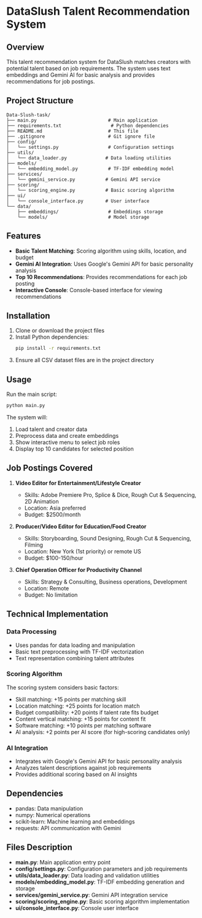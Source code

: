 # DataSlush Talent Recommendation System

## Overview

This talent recommendation system for DataSlush matches creators with potential talent based on job requirements. The system uses text embeddings and Gemini AI for basic analysis and provides recommendations for job postings.

## Project Structure

```
Data-Slush-task/
├── main.py                          # Main application
├── requirements.txt                  # Python dependencies
├── README.md                        # This file
├── .gitignore                       # Git ignore file
├── config/
│   └── settings.py                  # Configuration settings
├── utils/
│   └── data_loader.py              # Data loading utilities
├── models/
│   └── embedding_model.py           # TF-IDF embedding model
├── services/
│   └── gemini_service.py           # Gemini API service
├── scoring/
│   └── scoring_engine.py           # Basic scoring algorithm
├── ui/
│   └── console_interface.py        # User interface
└── data/
    ├── embeddings/                  # Embeddings storage
    └── models/                      # Model storage
```

## Features

- **Basic Talent Matching**: Scoring algorithm using skills, location, and budget
- **Gemini AI Integration**: Uses Google's Gemini API for basic personality analysis
- **Top 10 Recommendations**: Provides recommendations for each job posting
- **Interactive Console**: Console-based interface for viewing recommendations

## Installation

1. Clone or download the project files
2. Install Python dependencies:
   ```bash
   pip install -r requirements.txt
   ```
3. Ensure all CSV dataset files are in the project directory

## Usage

Run the main script:
```bash
python main.py
```

The system will:
1. Load talent and creator data
2. Preprocess data and create embeddings
3. Show interactive menu to select job roles
4. Display top 10 candidates for selected position

## Job Postings Covered

1. **Video Editor for Entertainment/Lifestyle Creator**
   - Skills: Adobe Premiere Pro, Splice & Dice, Rough Cut & Sequencing, 2D Animation
   - Location: Asia preferred
   - Budget: $2500/month

2. **Producer/Video Editor for Education/Food Creator**
   - Skills: Storyboarding, Sound Designing, Rough Cut & Sequencing, Filming
   - Location: New York (1st priority) or remote US
   - Budget: $100-150/hour

3. **Chief Operation Officer for Productivity Channel**
   - Skills: Strategy & Consulting, Business operations, Development
   - Location: Remote
   - Budget: No limitation

## Technical Implementation

### Data Processing
- Uses pandas for data loading and manipulation
- Basic text preprocessing with TF-IDF vectorization
- Text representation combining talent attributes

### Scoring Algorithm
The scoring system considers basic factors:
- Skill matching: +15 points per matching skill
- Location matching: +25 points for location match
- Budget compatibility: +20 points if talent rate fits budget
- Content vertical matching: +15 points for content fit
- Software matching: +10 points per matching software
- AI analysis: +2 points per AI score (for high-scoring candidates only)

### AI Integration
- Integrates with Google's Gemini API for basic personality analysis
- Analyzes talent descriptions against job requirements
- Provides additional scoring based on AI insights

## Dependencies

- pandas: Data manipulation
- numpy: Numerical operations
- scikit-learn: Machine learning and embeddings
- requests: API communication with Gemini

## Files Description

- **main.py**: Main application entry point
- **config/settings.py**: Configuration parameters and job requirements
- **utils/data_loader.py**: Data loading and validation utilities
- **models/embedding_model.py**: TF-IDF embedding generation and storage
- **services/gemini_service.py**: Gemini API integration service
- **scoring/scoring_engine.py**: Basic scoring algorithm implementation
- **ui/console_interface.py**: Console user interface 